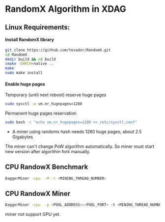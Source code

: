 # RandomX Algorithm in XDAG



## Linux Requirements:

#### Install RandomX library

```bash
git clone https://github.com/tevador/RandomX.git
cd RandomX
mkdir build && cd build
cmake -DARCH=native ..
make
sudo make install
```

#### Enable huge pages

Temporary (until next reboot) reserve huge pages

```bash
sudo sysctl -w vm.nr_hugepages=1280
```

Permanent huge pages reservation

```bash
sudo bash -c "echo vm.nr_hugepages=1280 >> /etc/sysctl.conf"
```

- A miner using randomx hash needs 1280 huge pages, about 2.5 Gigabytes


The miner can't change PoW algorithm automatically.   So miner must start new version after algorithm fork manually.

## CPU RandowX Benchmark

```bash
DaggerMiner -cpu  -M -t <MINING_THREAD_NUMBER> 
```

## CPU RandowX Miner 

```bash
DaggerMiner -cpu  -p <POOL_ADDRESS>:<POOL_PORT> -t <MINING_THREAD_NUMBER> -a <WALLET_ADDRESS>
```

miner not support GPU yet.
